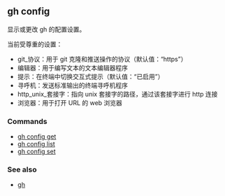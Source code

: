 ## gh config

显示或更改 gh 的配置设置。

当前受尊重的设置：

- git\_协议：用于 git 克隆和推送操作的协议（默认值：“https”）
- 编辑器：用于编写文本的文本编辑器程序
- 提示：在终端中切换交互式提示（默认值：“已启用”）
- 寻呼机：发送标准输出的终端寻呼机程序
- http_unix\_套接字：指向 unix 套接字的路径，通过该套接字进行 http 连接
- 浏览器：用于打开 URL 的 web 浏览器

### Commands

- [gh config get](./gh_config_get.zh.md)
- [gh config list](./gh_config_list.zh.md)
- [gh config set](./gh_config_set.zh.md)

### See also

- [gh](./gh.zh.md)
